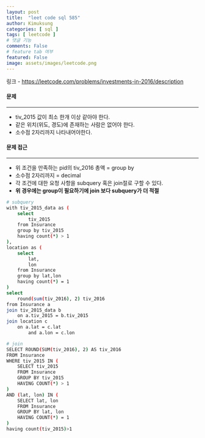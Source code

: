 ```yaml
---
layout: post
title:  "leet code sql 585"
author: Kimuksung
categories: [ sql ]
tags: [ leetcode ]
# 댓글 기능
comments: False
# feature tab 여부
featured: False
image: assets/images/leetcode.png
---
```


링크 - https://leetcode.com/problems/investments-in-2016/description
<br>

#### 문제
---
- tiv_2015 값이 최소 한개 이상 같아야 한다.
- 같은 위치(위도, 경도)에 존재하는 사람은 없어야 한다.
- 소수점 2자리까지 나타내어야한다.

#### 문제 접근
---
- 위 조건을 만족하는 pid의 tiv_2016 총액 = group by
- 소수점 2자리까지 = decimal
- 각 조건에 대한 요청 사항을 subquery 혹은 join절로 구할 수 있다.
- **위 경우에는 group이 필요하기에 join 보다 subquery가 더 적절**

```bash
# subquery
with tiv_2015_data as (
    select 
        tiv_2015
    from Insurance
    group by tiv_2015
    having count(*) > 1
),
location as (
    select 
        lat,
        lon
    from Insurance
    group by lat,lon
    having count(*) = 1
)
select
    round(sum(tiv_2016), 2) tiv_2016
from Insurance a
join tiv_2015_data b
    on a.tiv_2015 = b.tiv_2015
join location c
    on a.lat = c.lat
        and a.lon = c.lon

# join
SELECT ROUND(SUM(tiv_2016), 2) AS tiv_2016
FROM Insurance
WHERE tiv_2015 IN (
    SELECT tiv_2015
    FROM Insurance
    GROUP BY tiv_2015
    HAVING COUNT(*) > 1
)
AND (lat, lon) IN (
    SELECT lat, lon
    FROM Insurance
    GROUP BY lat, lon
    HAVING COUNT(*) = 1
)
having count(tiv_2015)>1
```